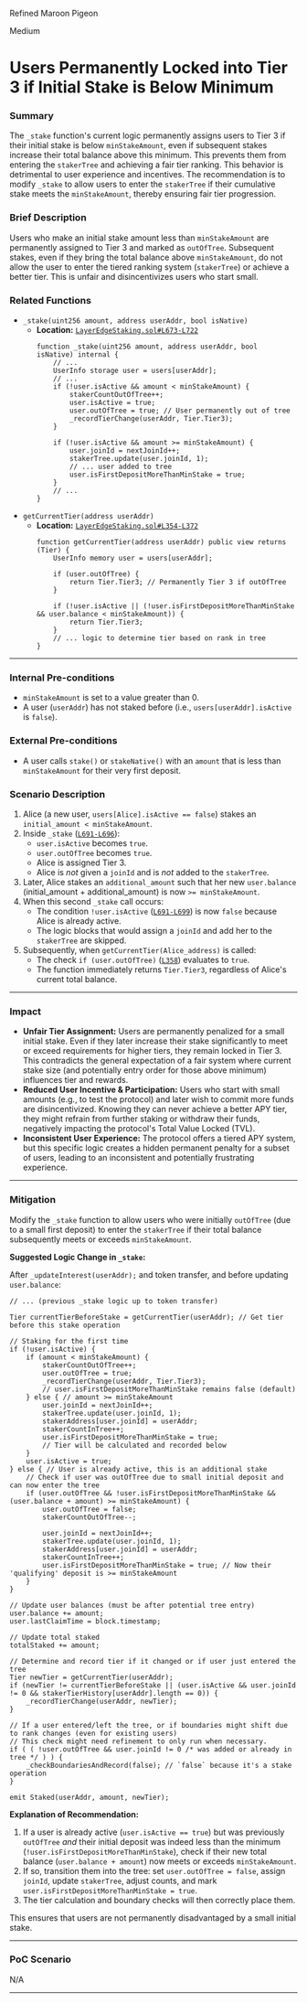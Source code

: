 Refined Maroon Pigeon

Medium

# Users Permanently Locked into Tier 3 if Initial Stake is Below Minimum

### Summary
The `_stake` function's current logic permanently assigns users to Tier 3 if their initial stake is below `minStakeAmount`, even if subsequent stakes increase their total balance above this minimum. This prevents them from entering the `stakerTree` and achieving a fair tier ranking. This behavior is detrimental to user experience and incentives. The recommendation is to modify `_stake` to allow users to enter the `stakerTree` if their cumulative stake meets the `minStakeAmount`, thereby ensuring fair tier progression.

### Brief Description
Users who make an initial stake amount less than `minStakeAmount` are permanently assigned to Tier 3 and marked as `outOfTree`. Subsequent stakes, even if they bring the total balance above `minStakeAmount`, do not allow the user to enter the tiered ranking system (`stakerTree`) or achieve a better tier. This is unfair and disincentivizes users who start small.

### Related Functions
- `_stake(uint256 amount, address userAddr, bool isNative)`
  - **Location:** [`LayerEdgeStaking.sol#L673-L722`](https://github.com/sherlock-audit/2025-05-layeredge/blob/main/edgen-staking/src/stake/LayerEdgeStaking.sol#L673-L722)
    ```solidity
    function _stake(uint256 amount, address userAddr, bool isNative) internal {
        // ...
        UserInfo storage user = users[userAddr];
        // ...
        if (!user.isActive && amount < minStakeAmount) {
            stakerCountOutOfTree++;
            user.isActive = true;
            user.outOfTree = true; // User permanently out of tree
            _recordTierChange(userAddr, Tier.Tier3);
        }

        if (!user.isActive && amount >= minStakeAmount) {
            user.joinId = nextJoinId++;
            stakerTree.update(user.joinId, 1);
            // ... user added to tree
            user.isFirstDepositMoreThanMinStake = true;
        }
        // ...
    }
    ```
- `getCurrentTier(address userAddr)`
  - **Location:** [`LayerEdgeStaking.sol#L354-L372`](https://github.com/sherlock-audit/2025-05-layeredge/blob/main/edgen-staking/src/stake/LayerEdgeStaking.sol#L354-L372)
    ```solidity
    function getCurrentTier(address userAddr) public view returns (Tier) {
        UserInfo memory user = users[userAddr];

        if (user.outOfTree) {
            return Tier.Tier3; // Permanently Tier 3 if outOfTree
        }

        if (!user.isActive || (!user.isFirstDepositMoreThanMinStake && user.balance < minStakeAmount)) {
            return Tier.Tier3;
        }
        // ... logic to determine tier based on rank in tree
    }
    ```

---

### Internal Pre-conditions
- `minStakeAmount` is set to a value greater than 0.
- A user (`userAddr`) has not staked before (i.e., `users[userAddr].isActive` is `false`).

### External Pre-conditions
- A user calls `stake()` or `stakeNative()` with an `amount` that is less than `minStakeAmount` for their very first deposit.

### Scenario Description
1.  Alice (a new user, `users[Alice].isActive == false`) stakes an `initial_amount < minStakeAmount`.
2.  Inside `_stake` ([`L691-L696`](https://github.com/sherlock-audit/2025-05-layeredge/blob/main/edgen-staking/src/stake/LayerEdgeStaking.sol#L691-L696)):
    *   `user.isActive` becomes `true`.
    *   `user.outOfTree` becomes `true`.
    *   Alice is assigned Tier 3.
    *   Alice is *not* given a `joinId` and is *not* added to the `stakerTree`.
3.  Later, Alice stakes an `additional_amount` such that her new `user.balance` (initial_amount + additional_amount) is now `>= minStakeAmount`.
4.  When this second `_stake` call occurs:
    *   The condition `!user.isActive` ([`L691-L699`](https://github.com/sherlock-audit/2025-05-layeredge/blob/main/edgen-staking/src/stake/LayerEdgeStaking.sol#L691-L699)) is now `false` because Alice is already active.
    *   The logic blocks that would assign a `joinId` and add her to the `stakerTree` are skipped.
5.  Subsequently, when `getCurrentTier(Alice_address)` is called:
    *   The check `if (user.outOfTree)` ([`L358`](https://github.com/sherlock-audit/2025-05-layeredge/blob/main/edgen-staking/src/stake/LayerEdgeStaking.sol#L358)) evaluates to `true`.
    *   The function immediately returns `Tier.Tier3`, regardless of Alice's current total balance.

---

### Impact
- **Unfair Tier Assignment:** Users are permanently penalized for a small initial stake. Even if they later increase their stake significantly to meet or exceed requirements for higher tiers, they remain locked in Tier 3. This contradicts the general expectation of a fair system where current stake size (and potentially entry order for those above minimum) influences tier and rewards.
- **Reduced User Incentive & Participation:** Users who start with small amounts (e.g., to test the protocol) and later wish to commit more funds are disincentivized. Knowing they can never achieve a better APY tier, they might refrain from further staking or withdraw their funds, negatively impacting the protocol's Total Value Locked (TVL).
- **Inconsistent User Experience:** The protocol offers a tiered APY system, but this specific logic creates a hidden permanent penalty for a subset of users, leading to an inconsistent and potentially frustrating experience.

---

### Mitigation
Modify the `_stake` function to allow users who were initially `outOfTree` (due to a small first deposit) to enter the `stakerTree` if their total balance subsequently meets or exceeds `minStakeAmount`.

**Suggested Logic Change in `_stake`:**

After `_updateInterest(userAddr);` and token transfer, and before updating `user.balance`:

```solidity
// ... (previous _stake logic up to token transfer)

Tier currentTierBeforeStake = getCurrentTier(userAddr); // Get tier before this stake operation

// Staking for the first time
if (!user.isActive) {
    if (amount < minStakeAmount) {
        stakerCountOutOfTree++;
        user.outOfTree = true;
        _recordTierChange(userAddr, Tier.Tier3);
        // user.isFirstDepositMoreThanMinStake remains false (default)
    } else { // amount >= minStakeAmount
        user.joinId = nextJoinId++;
        stakerTree.update(user.joinId, 1);
        stakerAddress[user.joinId] = userAddr;
        stakerCountInTree++;
        user.isFirstDepositMoreThanMinStake = true;
        // Tier will be calculated and recorded below
    }
    user.isActive = true;
} else { // User is already active, this is an additional stake
    // Check if user was outOfTree due to small initial deposit and can now enter the tree
    if (user.outOfTree && !user.isFirstDepositMoreThanMinStake && (user.balance + amount) >= minStakeAmount) {
        user.outOfTree = false;
        stakerCountOutOfTree--; 

        user.joinId = nextJoinId++;
        stakerTree.update(user.joinId, 1);
        stakerAddress[user.joinId] = userAddr;
        stakerCountInTree++;
        user.isFirstDepositMoreThanMinStake = true; // Now their 'qualifying' deposit is >= minStakeAmount
    }
}

// Update user balances (must be after potential tree entry)
user.balance += amount;
user.lastClaimTime = block.timestamp;

// Update total staked
totalStaked += amount;

// Determine and record tier if it changed or if user just entered the tree
Tier newTier = getCurrentTier(userAddr);
if (newTier != currentTierBeforeStake || (user.isActive && user.joinId != 0 && stakerTierHistory[userAddr].length == 0)) {
    _recordTierChange(userAddr, newTier);
}

// If a user entered/left the tree, or if boundaries might shift due to rank changes (even for existing users)
// This check might need refinement to only run when necessary.
if ( ( !user.outOfTree && user.joinId != 0 /* was added or already in tree */ ) ) {
    _checkBoundariesAndRecord(false); // `false` because it's a stake operation
}

emit Staked(userAddr, amount, newTier);
```

**Explanation of Recommendation:**
1.  If a user is already active (`user.isActive == true`) but was previously `outOfTree` *and* their initial deposit was indeed less than the minimum (`!user.isFirstDepositMoreThanMinStake`), check if their new total balance (`user.balance + amount`) now meets or exceeds `minStakeAmount`.
2.  If so, transition them into the tree: set `user.outOfTree = false`, assign `joinId`, update `stakerTree`, adjust counts, and mark `user.isFirstDepositMoreThanMinStake = true`.
3.  The tier calculation and boundary checks will then correctly place them.

This ensures that users are not permanently disadvantaged by a small initial stake.

---

### PoC Scenario

N/A

---

